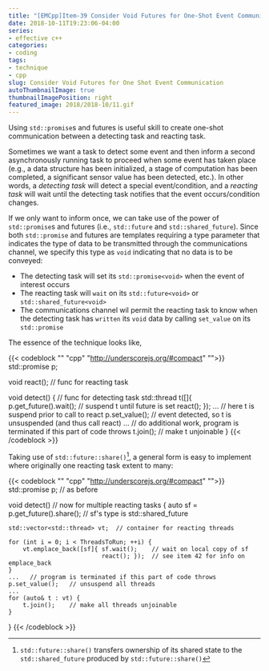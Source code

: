 ```yaml
---
title: "[EMCpp]Item-39 Consider Void Futures for One-Shot Event Communication"
date: 2018-10-11T19:23:06-04:00
series:
- effective c++
categories:
- coding
tags:
- technique
- cpp
slug: Consider Void Futures for One Shot Event Communication
autoThumbnailImage: true
thumbnailImagePosition: right
featured_image: 2018/2018-10/11.gif
---
```


Using `std::promise`s and futures is useful skill to create one-shot communication between a detecting task and reacting task.
<!--more-->

Sometimes we want a task to detect some event and then inform a second asynchronously running task to proceed when some event has taken place (e.g., a data structure has been initialized, a stage of computation has been completed, a significant sensor value has been detected, etc.). In other words, a _detecting task_ will detect a special event/condition, and a _reacting task_ will wait until the detecting task notifies that the event occurs/condition changes.

If we only want to inform once, we can take use of the power of `std::promise`s and futures (i.e., `std::future` and `std::shared_future`). Since both `std::promise` and futures are templates requiring a type parameter that indicates the type of data to be transmitted through the communications channel, we specify this type as `void` indicating that no data is to be conveyed:

* The detecting task will set its `std::promise<void>` when the event of interest occurs
* The reacting task will `wait` on its `std::future<void>` or `std::shared_future<void>`
* The communications channel wil permit the reacting task to know when the detecting task has `written` its `void` data by calling `set_value` on its `std::promise`

The essence of the technique looks like,

{{< codeblock "" "cpp"  "http://underscorejs.org/#compact" "">}}
std::promise<void> p;

void react();     // func for reacting task

void detect() {   // func for detecting task
    std::thread t([]{
        p.get_future().wait();  // suspend t until future is set
        react();
    });
    ...  // here t is suspend prior to call to react
    p.set_value();  // event detected, so t is unsuspended (and thus call react)
    ...   // do additional work, program is terminated if this part of code throws
    t.join();   // make t unjoinable
}
{{< /codeblock >}}

Taking use of `std::future::share()`[^1], a general form is easy to implement where originally one reacting task extent to many: 

{{< codeblock "" "cpp"  "http://underscorejs.org/#compact" "">}}
std::promise<void> p;  // as before

void detect()  // now for multiple reacting tasks
{
    auto sf = p.get_future().share();  // sf's type is std::shared_future<void>

    std::vector<std::thread> vt;  // container for reacting threads

    for (int i = 0; i < ThreadsToRun; ++i) {
        vt.emplace_back([sf]{ sf.wait();    // wait on local copy of sf
                              react(); });  // see item 42 for info on emplace_back
    }
    ...   // program is terminated if this part of code throws
    p.set_value();   // unsuspend all threads
    ...
    for (auto& t : vt) {  
        t.join();    // make all threads unjoinable
    }
}
{{< /codeblock >}}

[^1]: `std::future::share()` transfers ownership of its shared state to the `std::shared_future` produced by `std::future::share()`

